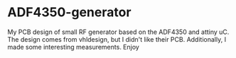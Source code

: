 # ADF4350-generator
My PCB design of small RF generator based on the ADF4350 and attiny uC.
The design comes from vhldesign, but I didn't like their PCB. Additionally, I made some interesting measurements. Enjoy
